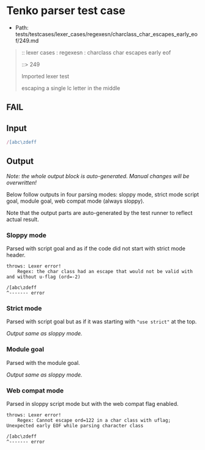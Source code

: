 # Tenko parser test case

- Path: tests/testcases/lexer_cases/regexesn/charclass_char_escapes_early_eof/249.md

> :: lexer cases : regexesn : charclass char escapes early eof
>
> ::> 249
>
> Imported lexer test
>
> escaping a single lc letter in the middle

## FAIL

## Input

`````js
/[abc\zdeff
`````

## Output

_Note: the whole output block is auto-generated. Manual changes will be overwritten!_

Below follow outputs in four parsing modes: sloppy mode, strict mode script goal, module goal, web compat mode (always sloppy).

Note that the output parts are auto-generated by the test runner to reflect actual result.

### Sloppy mode

Parsed with script goal and as if the code did not start with strict mode header.

`````
throws: Lexer error!
    Regex: the char class had an escape that would not be valid with and without u-flag (ord=-2)

/[abc\zdeff
^------- error
`````

### Strict mode

Parsed with script goal but as if it was starting with `"use strict"` at the top.

_Output same as sloppy mode._

### Module goal

Parsed with the module goal.

_Output same as sloppy mode._

### Web compat mode

Parsed in sloppy script mode but with the web compat flag enabled.

`````
throws: Lexer error!
    Regex: Cannot escape ord=122 in a char class with uflag; Unexpected early EOF while parsing character class

/[abc\zdeff
^------- error
`````

